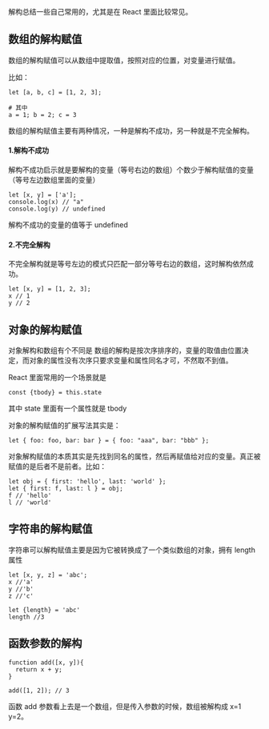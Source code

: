 解构总结一些自己常用的，尤其是在 React 里面比较常见。

## 数组的解构赋值

数组的解构赋值可以从数组中提取值，按照对应的位置，对变量进行赋值。

比如：

```
let [a, b, c] = [1, 2, 3];

# 其中
a = 1; b = 2; c = 3
```

数组的解构赋值主要有两种情况，一种是解构不成功，另一种就是不完全解构。

#### 1.解构不成功

解构不成功启示就是要解构的变量（等号右边的数组）个数少于解构赋值的变量（等号左边数组里面的变量）

```
let [x, y] = ['a'];
console.log(x) // "a"
console.log(y) // undefined
```
解构不成功的变量的值等于 undefined 

#### 2.不完全解构

不完全解构就是等号左边的模式只匹配一部分等号右边的数组，这时解构依然成功。

```
let [x, y] = [1, 2, 3];
x // 1
y // 2
```

## 对象的解构赋值

对象解构和数组有个不同是 数组的解构是按次序排序的，变量的取值由位置决定，而对象的属性没有次序只要求变量和属性同名才可，不然取不到值。

React 里面常用的一个场景就是
```
const {tbody} = this.state
```
其中 state 里面有一个属性就是 tbody

对象的解构赋值的扩展写法其实是：
```
let { foo: foo, bar: bar } = { foo: "aaa", bar: "bbb" };
```

对象解构赋值的本质其实是先找到同名的属性，然后再赋值给对应的变量。真正被赋值的是后者不是前者。比如：
```
let obj = { first: 'hello', last: 'world' };
let { first: f, last: l } = obj;
f // 'hello'
l // 'world'
```

## 字符串的解构赋值

字符串可以解构赋值主要是因为它被转换成了一个类似数组的对象，拥有 length 属性

```
let [x, y, z] = 'abc';
x //'a'
y //'b'
z //'c'

let {length} = 'abc'
length //3
```

## 函数参数的解构

```
function add([x, y]){
  return x + y;
}

add([1, 2]); // 3
```

函数 add 参数看上去是一个数组，但是传入参数的时候，数组被解构成 x=1 y=2。